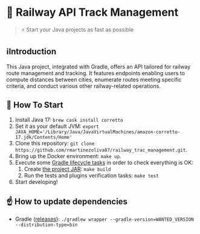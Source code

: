 
# 🚀 Railway API Track Management

> ⚡ Start your Java projects as fast as possible

## ℹIntroduction

This Java project, integrated with Gradle, offers an API tailored for railway route management and tracking. It features endpoints enabling users to compute distances between cities, enumerate routes meeting specific criteria, and conduct various other railway-related operations.

## 🏁 How To Start

1. Install Java 17: `brew cask install corretto`
2. Set it as your default JVM: `export JAVA_HOME='/Library/Java/JavaVirtualMachines/amazon-corretto-17.jdk/Contents/Home'`
3. Clone this repository: `git clone https://github.com/rmartinezoliva87/railway_trac_management.git`.
4. Bring up the Docker environment: `make up`.
5. Execute some [Gradle lifecycle tasks](https://docs.gradle.org/current/userguide/java_plugin.html#lifecycle_tasks) in order to check everything is OK:
    1. Create [the project JAR](https://docs.gradle.org/current/userguide/java_plugin.html#sec:jar): `make build`
    2. Run the tests and plugins verification tasks: `make test`
6. Start developing!

## ☝️ How to update dependencies

* Gradle ([releases](https://gradle.org/releases/)): `./gradlew wrapper --gradle-version=WANTED_VERSION --distribution-type=bin`
